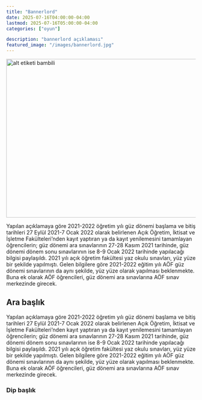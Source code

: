 ```yaml
---
title: "Bannerlord"
date: 2025-07-16T04:00:00-04:00
lastmod: 2025-07-16T05:00:00-04:00
categories: ["oyun"]

description: "bannerlord açıklaması"
featured_image: "/images/bannerlord.jpg"
---
```


<img alt="alt etiketi bambili" src="/images/mavis-kedi.jpg" width="750"  height="422" >
<p>Yapılan açıklamaya göre 2021-2022 öğretim yılı güz dönemi başlama ve bitiş tarihleri 27 Eylül 2021-7 Ocak 2022 olarak belirlenen Açık Öğretim, İktisat ve İşletme Fakülteleri&#8217;nden kayıt yaptıran ya da kayıt yenilemesini tamamlayan öğrencilerin; güz dönemi ara sınavlarının 27-28 Kasım 2021 tarihinde, güz dönemi dönem sonu sınavlarının ise 8-9 Ocak 2022 tarihinde yapılacağı bilgisi paylaşıldı. 2021 yılı açık öğretim fakültesi yaz okulu sınavları, yüz yüze bir şekilde yapılmıştı. Gelen bilgilere göre 2021-2022 eğitim yılı AÖF güz dönemi sınavlarının da aynı şekilde, yüz yüze olarak yapılması beklenmekte. Buna ek olarak AÖF öğrencileri, güz dönemi ara sınavlarına AÖF sınav merkezinde girecek. </p>

   <h2>Ara başlık</h2>
   
   <p> Yapılan açıklamaya göre 2021-2022 öğretim yılı güz dönemi başlama ve bitiş tarihleri 27 Eylül 2021-7 Ocak 2022 olarak belirlenen Açık Öğretim, İktisat ve İşletme Fakülteleri&#8217;nden kayıt yaptıran ya da kayıt yenilemesini tamamlayan öğrencilerin; güz dönemi ara sınavlarının 27-28 Kasım 2021 tarihinde, güz dönemi dönem sonu sınavlarının ise 8-9 Ocak 2022 tarihinde yapılacağı bilgisi paylaşıldı. 2021 yılı açık öğretim fakültesi yaz okulu sınavları, yüz yüze bir şekilde yapılmıştı. Gelen bilgilere göre 2021-2022 eğitim yılı AÖF güz dönemi sınavlarının da aynı şekilde, yüz yüze olarak yapılması beklenmekte. Buna ek olarak AÖF öğrencileri, güz dönemi ara sınavlarına AÖF sınav merkezinde girecek. </p>

<h3>Dip başlık</h3>